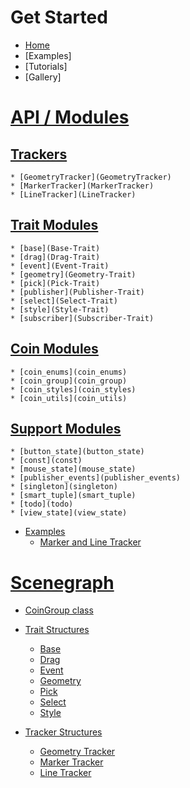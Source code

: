 # Get Started
* [Home][home]
* [Examples]
* [Tutorials]
* [Gallery]

# [API / Modules](Modules)
## [Trackers](Modules#trackers)
    * [GeometryTracker](GeometryTracker)
    * [MarkerTracker](MarkerTracker)
    * [LineTracker](LineTracker)

## [Trait Modules](Modules#traits)
    * [base](Base-Trait)
    * [drag](Drag-Trait)
    * [event](Event-Trait)
    * [geometry](Geometry-Trait)
    * [pick](Pick-Trait)
    * [publisher](Publisher-Trait)
    * [select](Select-Trait)
    * [style](Style-Trait)
    * [subscriber](Subscriber-Trait)

## [Coin Modules](coin-modules)
    * [coin_enums](coin_enums)
    * [coin_group](coin_group)
    * [coin_styles](coin_styles)
    * [coin_utils](coin_utils)

## [Support Modules](support-modules)
    * [button_state](button_state)
    * [const](const)
    * [mouse_state](mouse_state)
    * [publisher_events](publisher_events)
    * [singleton](singleton)
    * [smart_tuple](smart_tuple)
    * [todo](todo)
    * [view_state](view_state)

* [Examples](examples-modules)
    * [Marker and Line Tracker](Example-Marker-and-Line-Tracker )

# [Scenegraph](scenegraph)
* [CoinGroup class](Scenegraph#coingroup)

* [Trait Structures](Scenegraph#trait-structures)
    * [Base](Scenegraph#base-structure)
    * [Drag](Scenegraph#drag-structure)
    * [Event](Scenegraph#event-structure)
    * [Geometry](Scenegraph#geometry-structure)
    * [Pick](Scenegraph#pick-structure)
    * [Select](Scenegraph#select-structure)
    * [Style](Scenegraph#style-structure)

* [Tracker Structures](Scenegraph#tracker-structures)
    * [Geometry Tracker](Scenegraph#geometry-tracker-structure)
    * [Marker Tracker](Scenegraph#marker-tracker-structure)
    * [Line Tracker](Scenegraph#line-tracker-structure)

[home]: https://github.com/joelgraff/pivy_trackers/wiki
